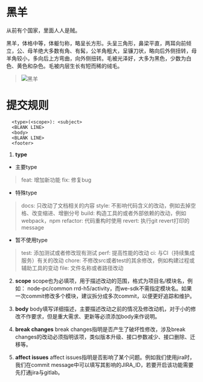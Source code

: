 # **黑羊**

  从前有个国家，里面人人是贼。

  黑羊，体格中等，体躯匀称，略呈长方形。头呈三角形，鼻梁平直，两耳向前倾立，公、母羊绝大多数有角、有髯，公羊角粗大，呈镰刀状，略向后外侧扭转，母羊角较小，多向后上方弯曲，向外侧扭转。毛被光泽好，大多为黑色，少数为白色、黄色和杂色。毛被内层生长有短而稀的绒毛。

> ![黑羊](https://bkimg.cdn.bcebos.com/pic/a08b87d6277f9e2f99635d6a1b30e924b899f37a?x-bce-process=image/watermark,g_7,image_d2F0ZXIvYmFpa2U3Mg==,xp_5,yp_5)

# 提交规则

```
  <type>(<scope>): <subject>
  <BLANK LINE>
  <body>
  <BLANK LINE>
  <footer>
```

1. __type__
  * 主要type
  > feat:     增加新功能
    fix:      修复bug

  * 特殊type
  > docs:     只改动了文档相关的内容
    style:    不影响代码含义的改动，例如去掉空格、改变缩进、增删分号
    build:    构造工具的或者外部依赖的改动，例如webpack，npm
    refactor: 代码重构时使用
    revert:   执行git revert打印的message

  * 暂不使用type
  > test:     添加测试或者修改现有测试
    perf:     提高性能的改动
    ci:       与CI（持续集成服务）有关的改动
    chore:    不修改src或者test的其余修改，例如构建过程或辅助工具的变动
    file:     文件名称或者路径改动

2. __scope__
 scope也为必填项，用于描述改动的范围，格式为项目名/模块名，例如：
  node-pc/common rrd-h5/activity，而we-sdk不需指定模块名。如果一次commit修改多个模块，建议拆分成多次commit，以便更好追踪和维护。

3. __body__
body填写详细描述，主要描述改动之前的情况及修改动机，对于小的修改不作要求，但是重大需求、更新等必须添加body来作说明。

4. __break changes__
break changes指明是否产生了破坏性修改，涉及break changes的改动必须指明该项，类似版本升级、接口参数减少、接口删除、迁移等。

5. __affect issues__
affect issues指明是否影响了某个问题。例如我们使用jira时，我们在commit message中可以填写其影响的JIRA_ID，若要开启该功能需要先打通jira与gitlab。